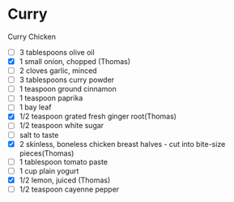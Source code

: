 # Curry
Curry Chicken
- [ ] 3 tablespoons olive oil
- [x] 1 small onion, chopped (Thomas)
- [ ] 2 cloves garlic, minced
- [ ] 3 tablespoons curry powder
- [ ] 1 teaspoon ground cinnamon
- [ ] 1 teaspoon paprika
- [ ] 1 bay leaf
- [x] 1/2 teaspoon grated fresh ginger root(Thomas)
- [ ] 1/2 teaspoon white sugar
- [ ] salt to taste
- [x] 2 skinless, boneless chicken breast halves - cut into bite-size pieces(Thomas)
- [ ] 1 tablespoon tomato paste
- [ ] 1 cup plain yogurt
- [x] 1/2 lemon, juiced (Thomas)
- [ ] 1/2 teaspoon cayenne pepper
